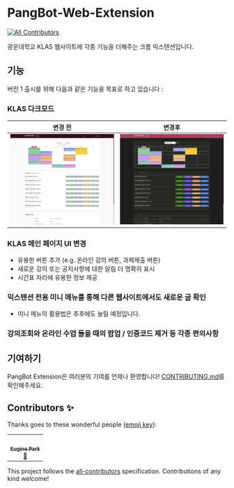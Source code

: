 # PangBot-Web-Extension
<!-- ALL-CONTRIBUTORS-BADGE:START - Do not remove or modify this section -->
[![All Contributors](https://img.shields.io/badge/all_contributors-1-orange.svg?style=flat-square)](#contributors-)
<!-- ALL-CONTRIBUTORS-BADGE:END -->

광운대학교 KLAS 웹사이트에 각종 기능을 더해주는 크롬 익스텐션입니다.

## 기능
버전 1 출시를 위해 다음과 같은 기능을 목표로 하고 있습니다 :
### KLAS 다크모드
| 변경 전 | 변경후 |
|---|---|
| ![before dark mode](https://github.com/teamkw/PangBot-Web-Extension/blob/master/images/beforeDarkMode.png) | ![after dark mode](https://github.com/teamkw/PangBot-Web-Extension/blob/master/images/afterDarkMode.png) |
### KLAS 메인 페이지 UI 변경
* 유용한 버튼 추가 (e.g. 온라인 강의 버튼, 과제제출 버튼)
* 새로운 강의 또는 공지사항에 대한 알림 더 명확히 표시
* 시간표 자리에 유용한 정보 제공
### 익스텐션 전용 미니 메뉴를 통해 다른 웹사이트에서도 새로운 글 확인
* 미니 메뉴의 활용법은 추후에도 늘릴 예정입니다.
### 강의조회와 온라인 수업 들을 때의 팝업 / 인증코드 제거 등 각종 편의사항

## 기여하기
PangBot Extension은 여러분의 기여를 언제나 환영합니다! [CONTRIBUTING.md](https://github.com/teamkw/PangBot-Web-Extension/blob/master/CONTRIBUTING.md)를 확인해주세요.

## Contributors ✨

Thanks goes to these wonderful people ([emoji key](https://allcontributors.org/docs/en/emoji-key)):

<!-- ALL-CONTRIBUTORS-LIST:START - Do not remove or modify this section -->
<!-- prettier-ignore-start -->
<!-- markdownlint-disable -->
<table>
  <tr>
    <td align="center"><a href="https://github.com/pkeugine"><img src="https://avatars0.githubusercontent.com/u/48251668?v=4" width="100px;" alt=""/><br /><sub><b>Eugine Park</b></sub></a><br /><a href="https://github.com/teamkw/PangBot-Web-Extension/commits?author=pkeugine" title="Documentation">📖</a></td>
  </tr>
</table>

<!-- markdownlint-enable -->
<!-- prettier-ignore-end -->
<!-- ALL-CONTRIBUTORS-LIST:END -->

This project follows the [all-contributors](https://github.com/all-contributors/all-contributors) specification. Contributions of any kind welcome!